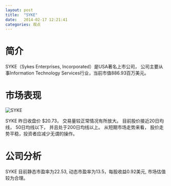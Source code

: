 ```yaml
---
layout: post
title:  "SYKE"
date:   2014-02-17 12:21:41
categories: 观点
---
```


# 简介
SYKE（Sykes Enterprises, Incorporated）是USA著名上市公司，
公司主要从事Information Technology Services行业，当前市值886.93百万美元。

# 市场表现

![SYKE](http://finviz.com/chart.ashx?t=SYKE&ty=c&ta=1&p=d&s=l)

SYKE 昨日收盘价 $20.73，
交易量较正常情况有所放大。
目前股价接近20日均线，
50日均线以下，
并且处于200日均线以上。
从短期市场走势来看，
股价走势平稳，投资者应减少无谓的操作。

# 公司分析
SYKE 目前静态市盈率为22.53, 动态市盈率为13.5，每股收益0.92美元,
市场估值较为合理。
